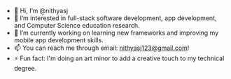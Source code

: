 - 👋 Hi, I’m @nithyasj
- 👀 I’m interested in full-stack software development, app development, and Computer Science education research.
- 🌱 I’m currently working on learning new frameworks and improving my mobile app development skills.
- 📫 You can reach me through email: nithyasj123@gmail.com!
- ⚡ Fun fact: I'm doing an art minor to add a creative touch to my technical degree.
